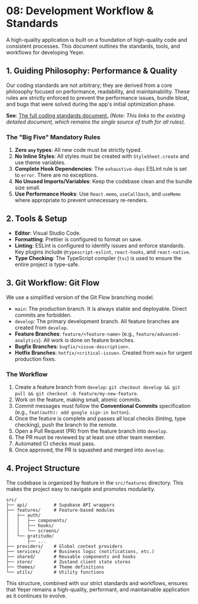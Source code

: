 # 08: Development Workflow & Standards

A high-quality application is built on a foundation of high-quality code and consistent processes. This document outlines the standards, tools, and workflows for developing Yeşer.

## 1. Guiding Philosophy: Performance & Quality

Our coding standards are not arbitrary; they are derived from a core philosophy focused on performance, readability, and maintainability. These rules are strictly enforced to prevent the performance issues, bundle bloat, and bugs that were solved during the app's initial optimization phase.

**See**: [The full coding standards document.](../05-development.md) _(Note: This links to the existing detailed document, which remains the single source of truth for all rules)._

### The "Big Five" Mandatory Rules

1.  **Zero `any` types**: All new code must be strictly typed.
2.  **No Inline Styles**: All styles must be created with `StyleSheet.create` and use theme variables.
3.  **Complete Hook Dependencies**: The `exhaustive-deps` ESLint rule is set to `error`. There are no exceptions.
4.  **No Unused Imports/Variables**: Keep the codebase clean and the bundle size small.
5.  **Use Performance Hooks**: Use `React.memo`, `useCallback`, and `useMemo` where appropriate to prevent unnecessary re-renders.

## 2. Tools & Setup

- **Editor**: Visual Studio Code.
- **Formatting**: Prettier is configured to format on save.
- **Linting**: ESLint is configured to identify issues and enforce standards. Key plugins include `@typescript-eslint`, `react-hooks`, and `react-native`.
- **Type Checking**: The TypeScript compiler (`tsc`) is used to ensure the entire project is type-safe.

## 3. Git Workflow: Git Flow

We use a simplified version of the Git Flow branching model.

- `main`: The production branch. It is always stable and deployable. Direct commits are forbidden.
- `develop`: The primary development branch. All feature branches are created from `develop`.
- **Feature Branches**: `feature/<feature-name>` (e.g., `feature/advanced-analytics`). All work is done on feature branches.
- **Bugfix Branches**: `bugfix/<issue-description>`.
- **Hotfix Branches**: `hotfix/<critical-issue>`. Created from `main` for urgent production fixes.

### The Workflow

1.  Create a feature branch from `develop`: `git checkout develop && git pull && git checkout -b feature/my-new-feature`.
2.  Work on the feature, making small, atomic commits.
3.  Commit messages must follow the **Conventional Commits** specification (e.g., `feat(auth): add google sign-in button`).
4.  Once the feature is complete and passes all local checks (linting, type checking), push the branch to the remote.
5.  Open a Pull Request (PR) from the feature branch into `develop`.
6.  The PR must be reviewed by at least one other team member.
7.  Automated CI checks must pass.
8.  Once approved, the PR is squashed and merged into `develop`.

## 4. Project Structure

The codebase is organized by feature in the `src/features` directory. This makes the project easy to navigate and promotes modularity.

```
src/
├── api/          # Supabase API wrappers
├── features/     # Feature-based modules
│   ├── auth/
│   │   ├── components/
│   │   ├── hooks/
│   │   └── screens/
│   └── gratitude/
│       ├── ...
├── providers/    # Global context providers
├── services/     # Business logic (notifications, etc.)
├── shared/       # Reusable components and hooks
├── store/        # Zustand client state stores
├── themes/       # Theme definitions
└── utils/        # Utility functions
```

This structure, combined with our strict standards and workflows, ensures that Yeşer remains a high-quality, performant, and maintainable application as it continues to evolve.
